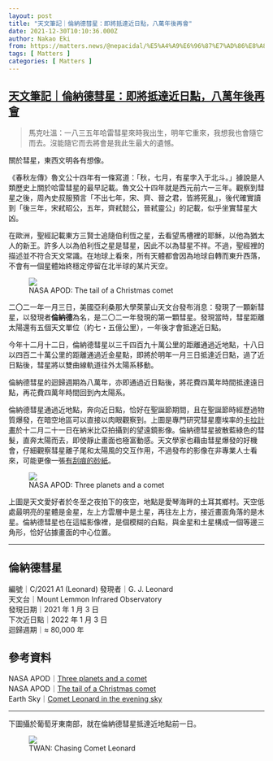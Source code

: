 ```yaml
---
layout: post
title: "天文筆記｜倫納德彗星：即將抵達近日點，八萬年後再會"
date: 2021-12-30T10:10:36.000Z
author: Nakao Eki
from: https://matters.news/@nepacidal/%E5%A4%A9%E6%96%87%E7%AD%86%E8%A8%98-%E5%80%AB%E7%B4%8D%E5%BE%B7%E5%BD%97%E6%98%9F-%E5%8D%B3%E5%B0%87%E6%8A%B5%E9%81%94%E8%BF%91%E6%97%A5%E9%BB%9E-%E5%85%AB%E8%90%AC%E5%B9%B4%E5%BE%8C%E5%86%8D%E6%9C%83-bafyreifstrew23ar5gtpqijypafen5ppux66inwzz2b2bvao7wjogfym4m
tags: [ Matters ]
categories: [ Matters ]
---
```

<!--1640859036000-->
[天文筆記｜倫納德彗星：即將抵達近日點，八萬年後再會](https://matters.news/@nepacidal/%E5%A4%A9%E6%96%87%E7%AD%86%E8%A8%98-%E5%80%AB%E7%B4%8D%E5%BE%B7%E5%BD%97%E6%98%9F-%E5%8D%B3%E5%B0%87%E6%8A%B5%E9%81%94%E8%BF%91%E6%97%A5%E9%BB%9E-%E5%85%AB%E8%90%AC%E5%B9%B4%E5%BE%8C%E5%86%8D%E6%9C%83-bafyreifstrew23ar5gtpqijypafen5ppux66inwzz2b2bvao7wjogfym4m)
------

<div>
<blockquote>馬克吐溫：一八三五年哈雷彗星來時我出生，明年它重來，我想我也會隨它而去。沒能隨它而去將會是我此生最大的遺憾。</blockquote><p>關於彗星，東西文明各有想像。</p><p>《春秋左傳》魯文公十四年有一條寫道：「秋，七月，有星孛入于北斗。」據說是人類歷史上關於哈雷彗星的最早記載。魯文公十四年就是西元前六一三年。觀察到彗星之後，周內史叔服預言「不出七年，宋、齊、晉之君，皆將死亂」，後代確實讀到「後三年，宋弒昭公，五年，齊弒懿公，晉弒靈公」的記載，似乎坐實彗星大凶。</p><p>在歐洲，聖經記載東方三賢士追隨伯利恆之星，去看望馬槽裡的耶穌，以他為猶太人的新王。許多人以為伯利恆之星是彗星，因此不以為彗星不祥。不過，聖經裡的描述並不符合天文常識。在地球上看來，所有天體都會因為地球自轉而東升西落，不會有一個星體始終穩定停留在北半球的某片天空。</p><figure class="image"><img src="https://assets.matters.news/embed/69fcb7fa-69ee-4acc-bff7-977b2aae692f.jpeg" data-asset-id="69fcb7fa-69ee-4acc-bff7-977b2aae692f" referrerpolicy="no-referrer"><figcaption><span>NASA APOD: The tail of a Christmas comet</span></figcaption></figure><p>二〇二一年一月三日，美國亞利桑那大學萊蒙山天文台發布消息：發現了一顆新彗星，以發現者<strong>倫納德</strong>為名，是二〇二一年發現的第一顆彗星。發現當時，彗星距離太陽還有五個天文單位（約七・五億公里），一年後才會抵達近日點。</p><p>今年十二月十二日，倫納德彗星以三千四百九十萬公里的距離通過近地點，十八日以四百二十萬公里的距離通過近金星點，即將於明年一月三日抵達近日點，過了近日點後，彗星將以雙曲線軌道往外太陽系移動。</p><p>倫納德彗星的迴歸週期為八萬年，亦即通過近日點後，將花費四萬年時間抵達遠日點，再花費四萬年時間回到內太陽系。</p><p>倫納德彗星通過近地點，奔向近日點，恰好在聖誕節期間，且在聖誕節時經歷過物質爆發，在暗空地區可以直接以肉眼觀察到。上圖是專門研究彗星塵埃率的<a href="http://cara.uai.it/" rel="noopener noreferrer" target="_blank">卡拉計畫</a>於十二月二十一日在納米比亞拍攝到的望遠鏡影像。倫納德彗星披散藍綠色的彗髮，直奔太陽而去，即使靜止畫面也極富動感。天文學家也藉由彗星爆發的好機會，仔細觀察彗星離子尾和太陽風的交互作用，不過發布的影像在非專業人士看來，可能更像一張<a href="https://stereo.gsfc.nasa.gov/news/cometleonard.shtml" rel="noopener noreferrer" target="_blank">有刮痕的砂紙</a>。</p><figure class="image"><img src="https://assets.matters.news/embed/e821ecf2-5d3d-49ea-8a9c-482556c9db91.jpeg" data-asset-id="e821ecf2-5d3d-49ea-8a9c-482556c9db91" referrerpolicy="no-referrer"><figcaption><span>NASA APOD: Three planets and a comet</span></figcaption></figure><p>上圖是天文愛好者於冬至之夜拍下的夜空，地點是愛琴海畔的土耳其鄉村。天空低處最明亮的星體是金星，左上方雲層中是土星，再往左上方，接近畫面角落的是木星。倫納德彗星也在這幅影像裡，是個模糊的白點，與金星和土星構成一個等邊三角形，恰好佔據畫面的中心位置。</p><hr><h2><strong>倫納德彗星</strong></h2><p>編號｜C/2021 A1 (Leonard) 發現者｜G. J. Leonard<br class="smart">天文台｜Mount Lemmon Infrared Observatory<br class="smart">發現日期｜2021 年 1 月 3 日<br class="smart">下次近日點｜2022 年 1 月 3 日<br class="smart">迴歸週期｜≈ 80,000 年</p><h2><strong>參考資料</strong></h2><p>NASA APOD｜<a href="https://apod.nasa.gov/apod/ap211223.html" rel="noopener noreferrer" target="_blank">Three planets and a comet</a><br class="smart">NASA APOD｜<a href="https://apod.nasa.gov/apod/ap211225.html" rel="noopener noreferrer" target="_blank">The tail of a Christmas comet</a><br class="smart">Earth Sky｜<a href="https://earthsky.org/astronomy-essentials/comet-leonard-might-become-2021s-brightest-2022/" rel="noopener noreferrer" target="_blank">Comet Leonard in the evening sky</a></p><hr><p>下圖攝於葡萄牙東南部，就在倫納德彗星抵達近地點前一日。</p><figure class="image"><img src="https://assets.matters.news/embed/17379379-4782-452b-8fcd-9470ab88079f.jpeg" data-asset-id="17379379-4782-452b-8fcd-9470ab88079f" referrerpolicy="no-referrer"><figcaption><span>TWAN: Chasing Comet Leonard</span></figcaption></figure><p><br></p>
</div>
